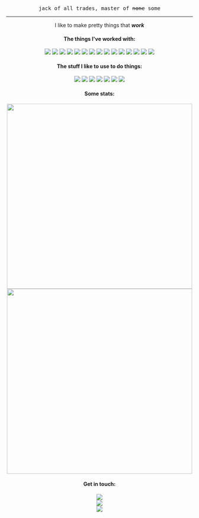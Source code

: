 
<p align="center">
  <samp>jack of all trades, master of <s>none</s> some</samp>
</p>
<hr>

<p align="center"> 
   I like to make pretty things that <b><i>work</i></b>
</p>
  
<h4 align="center">The things I've worked with:</h4>
<p align="center"> 
  <img src="https://img.shields.io/badge/C%23-239120?style=for-the-badge&logo=c-sharp&logoColor=white">
  <img src="https://img.shields.io/badge/Python-3776AB?style=for-the-badge&logo=python&logoColor=white">
  <img src="https://img.shields.io/badge/HTML5-E34F26?style=for-the-badge&logo=html5&logoColor=white">
  <img src="https://img.shields.io/badge/CSS3-1572B6?style=for-the-badge&logo=css3&logoColor=white">
  <img src="https://img.shields.io/badge/Sass-CC6699?style=for-the-badge&logo=sass&logoColor=white">
  <img src="https://img.shields.io/badge/JavaScript-323330?style=for-the-badge&logo=javascript&logoColor=F7DF1E">
  <img src="https://img.shields.io/badge/Node.js-43853D?style=for-the-badge&logo=node.js&logoColor=white">
  <img src="https://img.shields.io/badge/Next-black?style=for-the-badge&logo=next.js&logoColor=white">
  <img src="https://img.shields.io/badge/C-00599C?style=for-the-badge&logo=c&logoColor=white">
  <img src="https://img.shields.io/badge/Java-ED8B00?style=for-the-badge&logo=java&logoColor=white">
  <img src="https://img.shields.io/badge/PHP-777BB4?style=for-the-badge&logo=php&logoColor=white">
  <img src="https://img.shields.io/badge/React-20232A?style=for-the-badge&logo=react&logoColor=61DAFB">
  <img src="https://img.shields.io/badge/MySQL-00000F?style=for-the-badge&logo=mysql&logoColor=white">
  <img src="https://img.shields.io/badge/MongoDB-4EA94B?style=for-the-badge&logo=mongodb&logoColor=white">
  <img src="https://img.shields.io/badge/Unity-100000?style=for-the-badge&logo=unity&logoColor=white">
</p>

<h4 align="center">The stuff I like to use to do things:</h4>
<p align="center"> 
  <img src="https://img.shields.io/badge/Visual%20Studio%20Code-0078d7.svg?style=for-the-badge&logo=visual-studio-code&logoColor=white">
  <img src="https://img.shields.io/badge/Visual%20Studio-5C2D91.svg?style=for-the-badge&logo=visual-studio&logoColor=white">
  <img src="https://img.shields.io/badge/NetBeans%20IDE-1B6AC6.svg?style=for-the-badge&logo=apache-netbeans-ide&logoColor=white">
  <img src="https://img.shields.io/badge/figma-%23F24E1E.svg?style=for-the-badge&logo=figma&logoColor=white">
  <img src="https://img.shields.io/badge/adobe%20photoshop-%2331A8FF.svg?style=for-the-badge&logo=adobephotoshop&logoColor=white">
  <img src="https://img.shields.io/badge/blender-%23F5792A.svg?style=for-the-badge&logo=blender&logoColor=white">
  <img src="https://img.shields.io/badge/Adobe%20After%20Effects-9999FF.svg?style=for-the-badge&logo=Adobe%20After%20Effects&logoColor=white">
</p>

<h4 align="center">Some stats:</h4>
<p align="center"> 
  <img width="500px" src="https://github-readme-stats.vercel.app/api?username=EllairaT&show_icons=true&theme=radical">
  <img width="500px" src="https://github-readme-stats.vercel.app/api/top-langs/?username=EllairaT&theme=radical&layout=compact">
</p>

<h4 align="center">Get in touch:</h4>
<p align="center">
  <img src="https://dcbadge.vercel.app/api/shield/272571655799439361?&theme=default&compact=true"><br>
  <a href="mailto:ellaira@outlook.com"><img src="https://img.shields.io/badge/Outlook-0078D4?style=for-the-badge&logo=microsoft-outlook&logoColor=white"></a><br>
  <a href="https://www.linkedin.com/in/ellaira-torio" target="_blank"><img src="https://img.shields.io/badge/linkedin-%230077B5.svg?style=for-the-badge&logo=linkedin&logoColor=white"></a>
</p>
